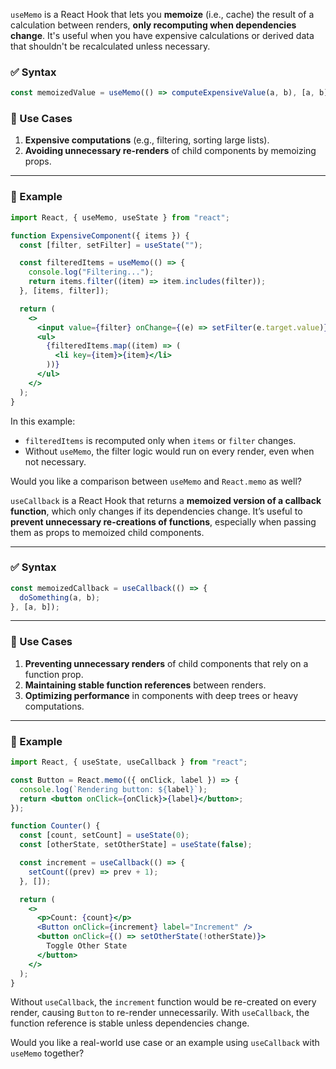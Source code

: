 `useMemo` is a React Hook that lets you **memoize** (i.e., cache) the result of a calculation between renders, **only recomputing when dependencies change**. It's useful when you have expensive calculations or derived data that shouldn't be recalculated unless necessary.

### ✅ Syntax

```jsx
const memoizedValue = useMemo(() => computeExpensiveValue(a, b), [a, b]);
```

### 📌 Use Cases

1. **Expensive computations** (e.g., filtering, sorting large lists).
2. **Avoiding unnecessary re-renders** of child components by memoizing props.

---

### 🔧 Example

```jsx
import React, { useMemo, useState } from "react";

function ExpensiveComponent({ items }) {
  const [filter, setFilter] = useState("");

  const filteredItems = useMemo(() => {
    console.log("Filtering...");
    return items.filter((item) => item.includes(filter));
  }, [items, filter]);

  return (
    <>
      <input value={filter} onChange={(e) => setFilter(e.target.value)} />
      <ul>
        {filteredItems.map((item) => (
          <li key={item}>{item}</li>
        ))}
      </ul>
    </>
  );
}
```

In this example:

- `filteredItems` is recomputed only when `items` or `filter` changes.
- Without `useMemo`, the filter logic would run on every render, even when not necessary.

Would you like a comparison between `useMemo` and `React.memo` as well?

`useCallback` is a React Hook that returns a **memoized version of a callback function**, which only changes if its dependencies change. It’s useful to **prevent unnecessary re-creations of functions**, especially when passing them as props to memoized child components.

---

### ✅ Syntax

```js
const memoizedCallback = useCallback(() => {
  doSomething(a, b);
}, [a, b]);
```

---

### 📌 Use Cases

1. **Preventing unnecessary renders** of child components that rely on a function prop.
2. **Maintaining stable function references** between renders.
3. **Optimizing performance** in components with deep trees or heavy computations.

---

### 🔧 Example

```jsx
import React, { useState, useCallback } from "react";

const Button = React.memo(({ onClick, label }) => {
  console.log(`Rendering button: ${label}`);
  return <button onClick={onClick}>{label}</button>;
});

function Counter() {
  const [count, setCount] = useState(0);
  const [otherState, setOtherState] = useState(false);

  const increment = useCallback(() => {
    setCount((prev) => prev + 1);
  }, []);

  return (
    <>
      <p>Count: {count}</p>
      <Button onClick={increment} label="Increment" />
      <button onClick={() => setOtherState(!otherState)}>
        Toggle Other State
      </button>
    </>
  );
}
```

Without `useCallback`, the `increment` function would be re-created on every render, causing `Button` to re-render unnecessarily. With `useCallback`, the function reference is stable unless dependencies change.

Would you like a real-world use case or an example using `useCallback` with `useMemo` together?
